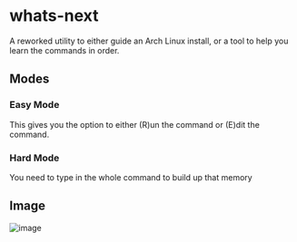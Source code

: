 # whats-next
A reworked utility to either guide an Arch Linux install, or a tool to help you learn the commands in order.

## Modes
### Easy Mode
This gives you the option to either (R)un the command or (E)dit the command.

### Hard Mode
You need to type in the whole command to build up that memory

## Image
![image](https://user-images.githubusercontent.com/35516367/202142674-6a2f249b-d18e-45cb-a742-257634b76f09.png)
